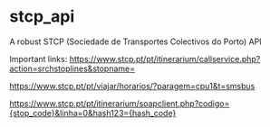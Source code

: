 # stcp_api
A robust STCP (Sociedade de Transportes Colectivos do Porto) API


Important links:
https://www.stcp.pt/pt/itinerarium/callservice.php?action=srchstoplines&stopname=


https://www.stcp.pt/pt/viajar/horarios/?paragem=cpu1&t=smsbus


https://www.stcp.pt/pt/itinerarium/soapclient.php?codigo={stop_code}&linha=0&hash123={hash_code}


